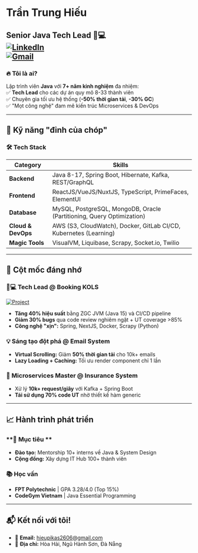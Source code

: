 # Trần Trung Hiếu  
**Senior Java Tech Lead** 👨💻  
[![LinkedIn](https://img.shields.io/badge/LinkedIn-Connect-%230077B5?style=for-the-badge&logo=linkedin)](https://www.linkedin.com/in/hieupikas/)  
[![Gmail](https://img.shields.io/badge/Gmail-D14836?style=for-the-badge&logo=gmail&logoColor=white)](mailto:hieupikas2606@gmail.com)  
---

### 🔥 **Tôi là ai?**  
Lập trình viên **Java** với **7+ năm kinh nghiệm** đa nhiệm:  
✅ **Tech Lead** cho các dự án quy mô 8-33 thành viên  
✅ Chuyên gia tối ưu hệ thống (**-50% thời gian tải**, **-30% GC**)  
✅ "Mọt công nghệ" đam mê kiến trúc Microservices & DevOps  

---

## 🚀 **Kỹ năng "đỉnh của chóp"**  
### **🛠 Tech Stack**  
| **Category**       | **Skills**                                                                 |
|---------------------|---------------------------------------------------------------------------|
| **Backend**         | Java 8-17, Spring Boot, Hibernate, Kafka, REST/GraphQL                   |
| **Frontend**        | ReactJS/VueJS/NuxtJS, TypeScript, PrimeFaces, ElementUI                   |
| **Database**        | MySQL, PostgreSQL, MongoDB, Oracle (Partitioning, Query Optimization)    |
| **Cloud & DevOps**  | AWS (S3, CloudWatch), Docker, GitLab CI/CD, Kubernetes (Learning)        |
| **Magic Tools**     | VisualVM, Liquibase, Scrapy, Socket.io, Twilio                           |

---

## 💎 **Cột mốc đáng nhớ**  
### **👨💻 Tech Lead @ Booking KOLS**  
[![Project](https://img.shields.io/badge/Live_Demo-%2300C7B7?style=flat)](https://mykol.vn/)  
- **Tăng 40% hiệu suất** bằng ZGC JVM (Java 15) và CI/CD pipeline  
- **Giảm 30% bugs** qua code review nghiêm ngặt + UT coverage >85%  
- **Công nghệ "xịn":** Spring, NextJS, Docker, Scrapy (Python)  

### **💡 Sáng tạo đột phá @ Email System**  
- **Virtual Scrolling:** Giảm **50% thời gian tải** cho 10k+ emails  
- **Lazy Loading + Caching:** Tối ưu render component chỉ 1 lần  

### **🚀 Microservices Master @ Insurance System**  
- Xử lý **10k+ request/giây** với Kafka + Spring Boot  
- **Tái sử dụng 70% code UT** nhờ thiết kế hàm generic  

---

## 📈 **Hành trình phát triển**  
### **🎯 Mục tiêu **  
- **Đào tạo:** Mentorship 10+ interns về Java & System Design  
- **Cộng đồng:** Xây dựng IT Hub 100+ thành viên  

### **📚 Học vấn**  
- **FPT Polytechnic** | GPA 3.28/4.0 (Top 15%)  
- **CodeGym Vietnam** | Java Essential Programming  

---

## 📬 **Kết nối với tôi!**  
- 💌 **Email:** [hieupikas2606@gmail.com](mailto:hieupikas2606@gmail.com)  
- 📍 **Địa chỉ:** Hòa Hải, Ngũ Hành Sơn, Đà Nẵng  

